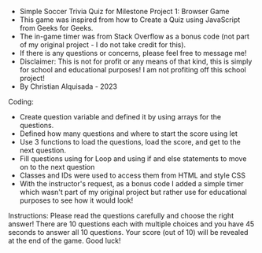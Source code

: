 - Simple Soccer Trivia Quiz for Milestone Project 1: Browser Game
- This game was inspired from how to Create a Quiz using JavaScript from Geeks for Geeks.
- The in-game timer was from Stack Overflow as a bonus code (not part of my original project - I do not take credit for this).
- If there is any questions or concerns, please feel free to message me!
- Disclaimer: This is not for profit or any means of that kind, this is simply for school and educational purposes! I am not profiting off this school project!
- By Christian Alquisada - 2023

Coding:
- Create question variable and defined it by using arrays for the questions.
- Defined how many questions and where to start the score using let
- Use 3 functions to load the questions, load the score, and get to the next question.
- Fill questions using for Loop and using if and else statements to move on to the next question
- Classes and IDs were used to access them from HTML and style CSS
- With the instructor's request, as a bonus code I added a simple timer which wasn't part of my original project but rather use for educational purposes to see how it would look!

Instructions: Please read the questions carefully and choose the right answer! There are 10 questions each with multiple choices and you have 45 seconds to answer all 10 questions. Your score (out of 10) will be revealed at the end of the game. Good luck!